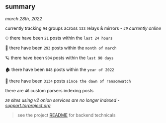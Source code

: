 
## summary
_march 28th, 2022_

currently tracking `94` groups across `133` relays & mirrors - _`49` currently online_

⏲ there have been `21` posts within the `last 24 hours`

🦈 there have been `293` posts within the `month of march`

🪐 there have been `904` posts within the `last 90 days`

🏚 there have been `848` posts within the `year of 2022`

🦕 there have been `3134` posts `since the dawn of ransomwatch`

there are `46` custom parsers indexing posts

_`20` sites using v2 onion services are no longer indexed - [support.torproject.org](https://support.torproject.org/onionservices/v2-deprecation/)_

> see the project [README](https://github.com/thetanz/ransomwatch#ransomwatch--) for backend technicals
